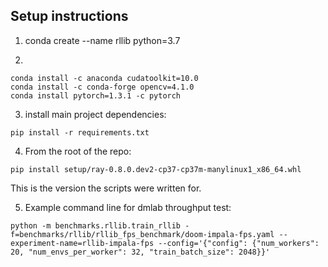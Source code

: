 ## Setup instructions

1) conda create --name rllib python=3.7

2)
```
conda install -c anaconda cudatoolkit=10.0
conda install -c conda-forge opencv=4.1.0
conda install pytorch=1.3.1 -c pytorch
```

3) install main project dependencies:

```
pip install -r requirements.txt
```

4) From the root of the repo:

```
pip install setup/ray-0.8.0.dev2-cp37-cp37m-manylinux1_x86_64.whl

```

This is the version the scripts were written for.

5) Example command line for dmlab throughput test:

```
python -m benchmarks.rllib.train_rllib -f=benchmarks/rllib/rllib_fps_benchmark/doom-impala-fps.yaml --experiment-name=rllib-impala-fps --config='{"config": {"num_workers": 20, "num_envs_per_worker": 32, "train_batch_size": 2048}}'
```